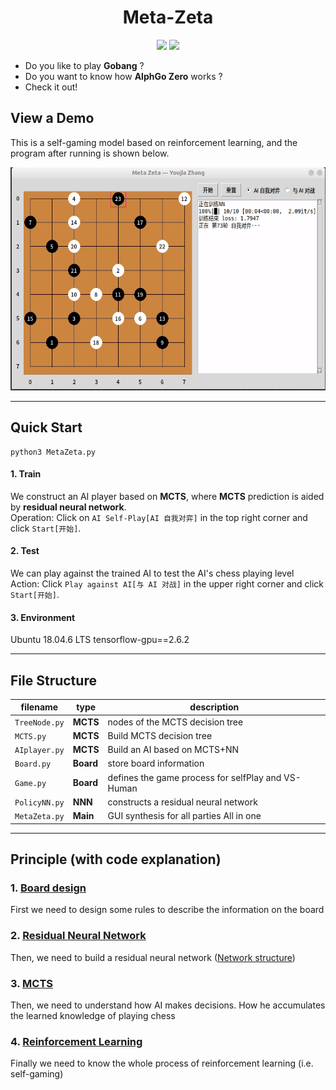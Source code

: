 <h1 align="center">Meta-Zeta</h1>

<p align="center">
<img src="https://img.shields.io/badge/made%20by-youjiaZhang-blue.svg" >

<img src="https://badges.frapsoft.com/os/v1/open-source.svg?v=103" >
</p>

- Do you like to play **Gobang** ?
- Do you want to know how **AlphGo Zero** works ?
- Check it out!

## View a Demo
This is a self-gaming model based on reinforcement learning, and the program after running is shown below.

<div align=center>
<img src="images/show-how.gif" width = "551" height = "357" align=center/>
</div>

---
## Quick Start
```
python3 MetaZeta.py
```
#### 1. Train
We construct an AI player based on **MCTS**, where **MCTS** prediction is aided by **residual neural network**.    
Operation: Click on `AI Self-Play[AI 自我对弈]` in the top right corner and click `Start[开始]`.

#### 2. Test
We can play against the trained AI to test the AI's chess playing level  
Action: Click `Play against AI[与 AI 对战]` in the upper right corner and click `Start[开始]`.

#### 3. Environment
Ubuntu 18.04.6 LTS
tensorflow-gpu==2.6.2

---
## File Structure
|filename|type|description|     
|-|-|-|
|`TreeNode.py`|**MCTS**| nodes of the MCTS decision tree| 
|`MCTS.py`|**MCTS**|Build MCTS decision tree|  
|`AIplayer.py`|**MCTS**|Build an AI based on MCTS+NN|  
|`Board.py`|**Board**|store board information| 
|`Game.py`|**Board**|defines the game process for selfPlay and VS-Human|  
|`PolicyNN.py`|**NNN**|constructs a residual neural network| 
|`MetaZeta.py`|**Main**|GUI synthesis for all parties All in one| 

---
## Principle (with code explanation)
### 1. [Board design](docs/Board.md)
First we need to design some rules to describe the information on the board

### 2. [Residual Neural Network](docs/PolicyNN.md)
Then, we need to build a residual neural network ([Network structure](images/model.png))

### 3. [MCTS](docs/MCTS.md) 
Then, we need to understand how AI makes decisions. How he accumulates the learned knowledge of playing chess

### 4. [Reinforcement Learning](docs/RL.md)      
Finally we need to know the whole process of reinforcement learning (i.e. self-gaming)


